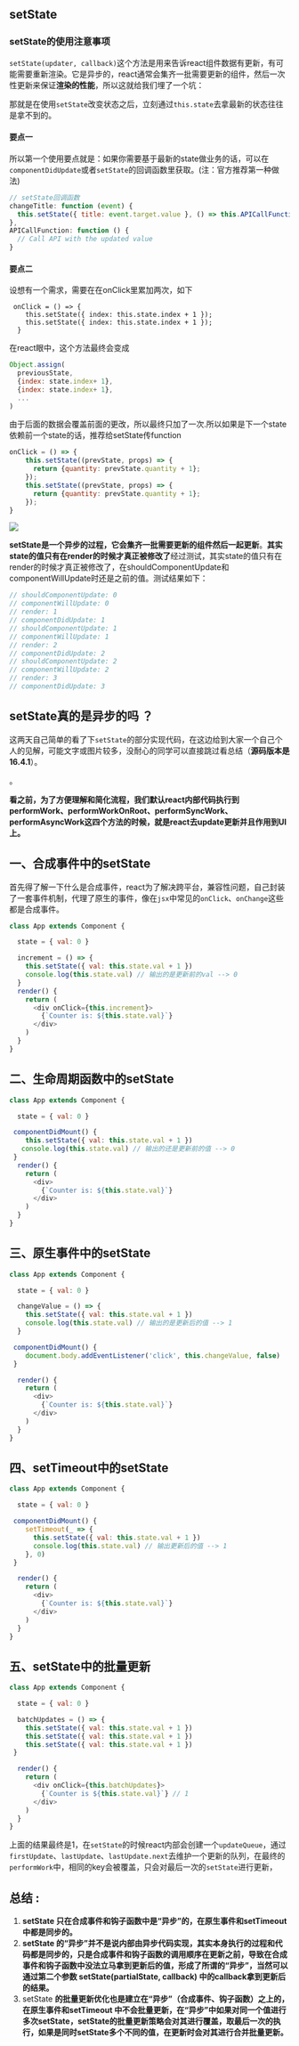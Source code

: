 ## setState

### setState的使用注意事项

`setState(updater, callback)`这个方法是用来告诉react组件数据有更新，有可能需要重新渲染。它是异步的，react通常会集齐一批需要更新的组件，然后一次性更新来保证**渲染的性能**，所以这就给我们埋了一个坑：

那就是在使用`setState`改变状态之后，立刻通过`this.state`去拿最新的状态往往是拿不到的。

#### 要点一

所以第一个使用要点就是：如果你需要基于最新的state做业务的话，可以在`componentDidUpdate`或者`setState`的回调函数里获取。(注：官方推荐第一种做法)

```js
// setState回调函数
changeTitle: function (event) {
  this.setState({ title: event.target.value }, () => this.APICallFunction());
},
APICallFunction: function () {
  // Call API with the updated value
}
```

#### 要点二

设想有一个需求，需要在在onClick里累加两次，如下

```
 onClick = () => {
    this.setState({ index: this.state.index + 1 });
    this.setState({ index: this.state.index + 1 });
  }

```

在react眼中，这个方法最终会变成

```js
Object.assign(
  previousState,
  {index: state.index+ 1},
  {index: state.index+ 1},
  ...
)
```

由于后面的数据会覆盖前面的更改，所以最终只加了一次.所以如果是下一个state依赖前一个state的话，推荐给setState传function

```js
onClick = () => {
    this.setState((prevState, props) => {
      return {quantity: prevState.quantity + 1};
    });
    this.setState((prevState, props) => {
      return {quantity: prevState.quantity + 1};
    });
}
```

![](/home/xsh/桌面/markdown/imgs/1658a8a62d6bb975.png)

**setState是一个异步的过程，它会集齐一批需要更新的组件然后一起更新**。**其实state的值只有在render的时候才真正被修改了**经过测试，其实state的值只有在render的时候才真正被修改了，在shouldComponentUpdate和componentWillUpdate时还是之前的值。测试结果如下：

```js
// shouldComponentUpdate: 0
// componentWillUpdate: 0
// render: 1
// componentDidUpdate: 1
// shouldComponentUpdate: 1
// componentWillUpdate: 1
// render: 2
// componentDidUpdate: 2
// shouldComponentUpdate: 2
// componentWillUpdate: 2
// render: 3
// componentDidUpdate: 3
```

## **setState真的是异步的吗 ？**

这两天自己简单的看了下`setState`的部分实现代码，在这边给到大家一个自己个人的见解，可能文字或图片较多，没耐心的同学可以直接跳过看总结（**源码版本是16.4.1**）。

。

**看之前，为了方便理解和简化流程，我们默认react内部代码执行到performWork、performWorkOnRoot、performSyncWork、performAsyncWork这四个方法的时候，就是react去update更新并且作用到UI上。**

## **一、合成事件中的setState**

首先得了解一下什么是合成事件，react为了解决跨平台，兼容性问题，自己封装了一套事件机制，代理了原生的事件，像在`jsx`中常见的`onClick`、`onChange`这些都是合成事件。

```js
class App extends Component {

  state = { val: 0 }

  increment = () => {
    this.setState({ val: this.state.val + 1 })
    console.log(this.state.val) // 输出的是更新前的val --> 0
  }
  render() {
    return (
      <div onClick={this.increment}>
        {`Counter is: ${this.state.val}`}
      </div>
    )
  }
}
```



## **二、生命周期函数中的setState**

```js
class App extends Component {

  state = { val: 0 }

 componentDidMount() {
    this.setState({ val: this.state.val + 1 })
   console.log(this.state.val) // 输出的还是更新前的值 --> 0
 }
  render() {
    return (
      <div>
        {`Counter is: ${this.state.val}`}
      </div>
    )
  }
}
```

## **三、原生事件中的setState**

```js
class App extends Component {

  state = { val: 0 }

  changeValue = () => {
    this.setState({ val: this.state.val + 1 })
    console.log(this.state.val) // 输出的是更新后的值 --> 1
  }

 componentDidMount() {
    document.body.addEventListener('click', this.changeValue, false)
 }

  render() {
    return (
      <div>
        {`Counter is: ${this.state.val}`}
      </div>
    )
  }
}
```

## **四、setTimeout中的setState**

```js
class App extends Component {

  state = { val: 0 }

 componentDidMount() {
    setTimeout(_ => {
      this.setState({ val: this.state.val + 1 })
      console.log(this.state.val) // 输出更新后的值 --> 1
    }, 0)
 }

  render() {
    return (
      <div>
        {`Counter is: ${this.state.val}`}
      </div>
    )
  }
}
```

## **五、setState中的批量更新**

```js
class App extends Component {

  state = { val: 0 }

  batchUpdates = () => {
    this.setState({ val: this.state.val + 1 })
    this.setState({ val: this.state.val + 1 })
    this.setState({ val: this.state.val + 1 })
 }

  render() {
    return (
      <div onClick={this.batchUpdates}>
        {`Counter is ${this.state.val}`} // 1
      </div>
    )
  }
}
```

上面的结果最终是1，在`setState`的时候react内部会创建一个`updateQueue`，通过`firstUpdate`、`lastUpdate`、`lastUpdate.next`去维护一个更新的队列，在最终的`performWork`中，相同的key会被覆盖，只会对最后一次的`setState`进行更新，



## **总结 :**

1. **setState 只在合成事件和钩子函数中是“异步”的，在原生事件和setTimeout 中都是同步的。**
2. **setState 的“异步”并不是说内部由异步代码实现，其实本身执行的过程和代码都是同步的，只是合成事件和钩子函数的调用顺序在更新之前，导致在合成事件和钩子函数中没法立马拿到更新后的值，形成了所谓的“异步”，当然可以通过第二个参数 setState(partialState, callback) 中的callback拿到更新后的结果。**
3. setState **的批量更新优化也是建立在“异步”（合成事件、钩子函数）之上的，在原生事件和setTimeout 中不会批量更新，在“异步”中如果对同一个值进行多次setState，setState的批量更新策略会对其进行覆盖，取最后一次的执行，如果是同时setState多个不同的值，在更新时会对其进行合并批量更新。**